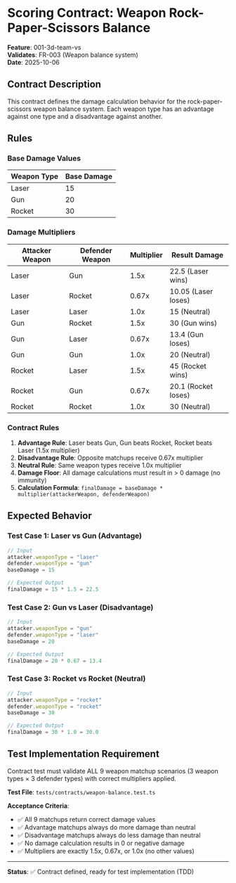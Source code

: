 # Scoring Contract: Weapon Rock-Paper-Scissors Balance

**Feature**: 001-3d-team-vs  
**Validates**: FR-003 (Weapon balance system)  
**Date**: 2025-10-06

## Contract Description

This contract defines the damage calculation behavior for the rock-paper-scissors weapon balance system. Each weapon type has an advantage against one type and a disadvantage against another.

## Rules

### Base Damage Values

| Weapon Type | Base Damage |
|-------------|-------------|
| Laser       | 15          |
| Gun         | 20          |
| Rocket      | 30          |

### Damage Multipliers

| Attacker Weapon | Defender Weapon | Multiplier | Result Damage |
|-----------------|-----------------|------------|---------------|
| Laser           | Gun             | 1.5x       | 22.5 (Laser wins) |
| Laser           | Rocket          | 0.67x      | 10.05 (Laser loses) |
| Laser           | Laser           | 1.0x       | 15 (Neutral) |
| Gun             | Rocket          | 1.5x       | 30 (Gun wins) |
| Gun             | Laser           | 0.67x      | 13.4 (Gun loses) |
| Gun             | Gun             | 1.0x       | 20 (Neutral) |
| Rocket          | Laser           | 1.5x       | 45 (Rocket wins) |
| Rocket          | Gun             | 0.67x      | 20.1 (Rocket loses) |
| Rocket          | Rocket          | 1.0x       | 30 (Neutral) |

### Contract Rules

1. **Advantage Rule**: Laser beats Gun, Gun beats Rocket, Rocket beats Laser (1.5x multiplier)
2. **Disadvantage Rule**: Opposite matchups receive 0.67x multiplier
3. **Neutral Rule**: Same weapon types receive 1.0x multiplier
4. **Damage Floor**: All damage calculations must result in > 0 damage (no immunity)
5. **Calculation Formula**: `finalDamage = baseDamage * multiplier(attackerWeapon, defenderWeapon)`

## Expected Behavior

### Test Case 1: Laser vs Gun (Advantage)

```typescript
// Input
attacker.weaponType = "laser"
defender.weaponType = "gun"
baseDamage = 15

// Expected Output
finalDamage = 15 * 1.5 = 22.5
```

### Test Case 2: Gun vs Laser (Disadvantage)

```typescript
// Input
attacker.weaponType = "gun"
defender.weaponType = "laser"
baseDamage = 20

// Expected Output
finalDamage = 20 * 0.67 = 13.4
```

### Test Case 3: Rocket vs Rocket (Neutral)

```typescript
// Input
attacker.weaponType = "rocket"
defender.weaponType = "rocket"
baseDamage = 30

// Expected Output
finalDamage = 30 * 1.0 = 30.0
```

## Test Implementation Requirement

Contract test must validate ALL 9 weapon matchup scenarios (3 weapon types × 3 defender types) with correct multipliers applied.

**Test File**: `tests/contracts/weapon-balance.test.ts`

**Acceptance Criteria**:
- ✅ All 9 matchups return correct damage values
- ✅ Advantage matchups always do more damage than neutral
- ✅ Disadvantage matchups always do less damage than neutral
- ✅ No damage calculation results in 0 or negative damage
- ✅ Multipliers are exactly 1.5x, 0.67x, or 1.0x (no other values)

---

**Status**: ✅ Contract defined, ready for test implementation (TDD)
